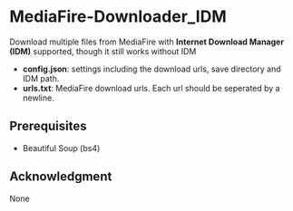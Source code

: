 # MediaFire-Downloader_IDM
Download multiple files from MediaFire with **Internet Download Manager (IDM)** supported, though it still works without IDM

- **config.json**: settings including the download urls, save directory and IDM path.
- **urls.txt**: MediaFire download urls. Each url should be seperated by a newline.

## Prerequisites
- Beautiful Soup (bs4)

## Acknowledgment
None
